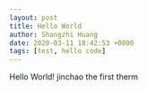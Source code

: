 ```yaml
---
layout: post
title: Hello World
author: Shangzhi Huang
date: 2020-03-11 18:42:53 +0800
tags: [test, hello code]
---
```


Hello World! jinchao the first therm
